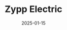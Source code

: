 ---  
layout: startup_page  
title: "Zypp Electric"  
id: "zypp.app"  
permalink: "/zyppelectriczypp.app01152025/"  
website: "https://zypp.app/"  
funding_round: "Series C"  
funding_amount: "₹55.4Cr"  
investors: "Kapil Kriplani, Narinder Bajaj, Neeraj Goel, Samir Goenka, 9unicorns, IAN fund, Venture Catalysts, WFC, and others"  
about: "Zypp Electric is a Gurugram-based tech-enabled EV-as-a-service platform providing electric vehicle solutions. The company partners with major businesses like BigBasket, Flipkart, and Zomato for delivery services, leveraging its fleet of electric vehicles. Zypp Electric aims to revolutionize last-mile delivery with sustainable and efficient transportation."  
markets: "EV-as-a-service, E-commerce Logistics"  
hq: "Gurugram, Haryana, India"  
founded_year: "2017"  
linkedin: "https://in.linkedin.com/company/zyppelectric"  
twitter: "https://twitter.com/zyppelectric"  
instagram: ""  
facebook: "https://www.facebook.com/ZyppElectric"  
crunchbase: ""  
pitchbook: "https://pitchbook.com/profiles/company/222822-37"  

date_display: "15-Jan-2025"  
date: "2025-01-15"

# SEO Optimization  
meta_title: "Zypp Electric - Series C Funding (₹55.4Cr)"  
meta_description: "Zypp Electric, Zypp Electric is a Gurugram-based tech-enabled EV-as-a-service platform providing electric vehicle solutions. The company partners with major business..."  
meta_keywords: "Zypp Electric, EV-as-a-service, E-commerce Logistics, Series C funding"  
canonical_url: "https://startup.projectstartups.com/zyppelectriczypp.app01152025/"  
---